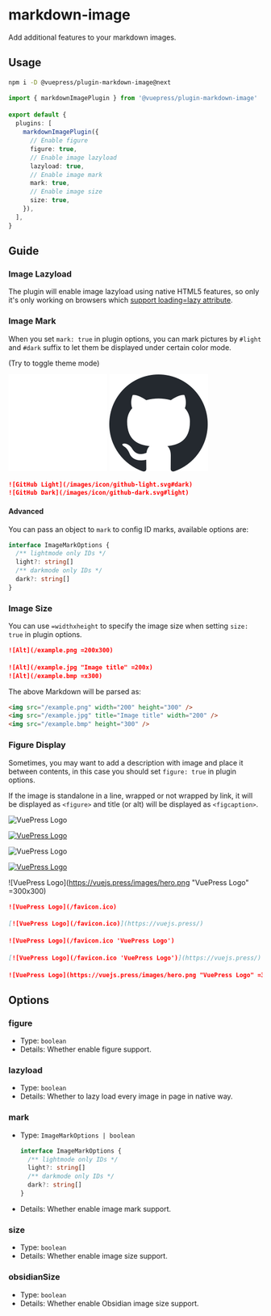 # markdown-image

<NpmBadge package="@vuepress/plugin-markdown-image" />

Add additional features to your markdown images.

## Usage

```bash
npm i -D @vuepress/plugin-markdown-image@next
```

```ts
import { markdownImagePlugin } from '@vuepress/plugin-markdown-image'

export default {
  plugins: [
    markdownImagePlugin({
      // Enable figure
      figure: true,
      // Enable image lazyload
      lazyload: true,
      // Enable image mark
      mark: true,
      // Enable image size
      size: true,
    }),
  ],
}
```

## Guide

### Image Lazyload

The plugin will enable image lazyload using native HTML5 features, so only it's only working on browsers which [support loading=lazy attribute](https://caniuse.com/loading-lazy-attr).

### Image Mark

When you set `mark: true` in plugin options, you can mark pictures by `#light` and `#dark` suffix to let them be displayed under certain color mode.

<VPToggleColorModeButton /> (Try to toggle theme mode)

![GitHub Light](/images/icon/github-light.svg#dark)
![GitHub Dark](/images/icon/github-dark.svg#light)

```md
![GitHub Light](/images/icon/github-light.svg#dark)
![GitHub Dark](/images/icon/github-dark.svg#light)
```

#### Advanced

You can pass an object to `mark` to config ID marks, available options are:

```ts
interface ImageMarkOptions {
  /** lightmode only IDs */
  light?: string[]
  /** darkmode only IDs */
  dark?: string[]
}
```

### Image Size

You can use `=widthxheight` to specify the image size when setting `size: true` in plugin options.

```md
![Alt](/example.png =200x300)

![Alt](/example.jpg "Image title" =200x)
![Alt](/example.bmp =x300)
```

The above Markdown will be parsed as:

```html
<img src="/example.png" width="200" height="300" />
<img src="/example.jpg" title="Image title" width="200" />
<img src="/example.bmp" height="300" />
```

### Figure Display

Sometimes, you may want to add a description with image and place it between contents, in this case you should set `figure: true` in plugin options.

If the image is standalone in a line, wrapped or not wrapped by link, it will be displayed as `<figure>` and title (or alt) will be displayed as `<figcaption>`.

![VuePress Logo](/favicon.ico)

[![VuePress Logo](/favicon.ico)](https://vuejs.press/)

![VuePress Logo](/favicon.ico 'VuePress Logo')

[![VuePress Logo](/favicon.ico 'VuePress Logo')](https://vuejs.press/)

![VuePress Logo](https://vuejs.press/images/hero.png "VuePress Logo" =300x300)

```md
![VuePress Logo](/favicon.ico)

[![VuePress Logo](/favicon.ico)](https://vuejs.press/)

![VuePress Logo](/favicon.ico 'VuePress Logo')

[![VuePress Logo](/favicon.ico 'VuePress Logo')](https://vuejs.press/)

![VuePress Logo](https://vuejs.press/images/hero.png "VuePress Logo" =300x300)
```

## Options

### figure

- Type: `boolean`
- Details: Whether enable figure support.

### lazyload

- Type: `boolean`
- Details: Whether to lazy load every image in page in native way.

### mark

- Type: `ImageMarkOptions | boolean`

  ```ts
  interface ImageMarkOptions {
    /** lightmode only IDs */
    light?: string[]
    /** darkmode only IDs */
    dark?: string[]
  }
  ```

- Details: Whether enable image mark support.

### size

- Type: `boolean`
- Details:
  Whether enable image size support.

### obsidianSize

- Type: `boolean`
- Details: Whether enable Obsidian image size support.

<script setup>
import VPToggleColorModeButton from '@theme/VPToggleColorModeButton.vue'
</script>
